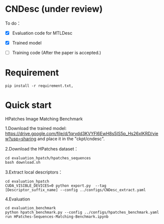# CNDesc (under review)

To do：
- [x] Evaluation code for MTLDesc
- [x] Trained model 
- [ ] Training code (After the paper is accepted.)


# Requirement
```
pip install -r requirement.txt,
```

# Quick start
HPatches Image Matching Benchmark

1.Download the trained model: https://drive.google.com/file/d/1qrvdd3KVYFl6EwH8s5IS5p_Hs26xIKRD/view?usp=sharing
and place it in the "ckpt/cndesc".


2.Download the HPatches dataset：

```
cd evaluation_hpatch/hpatches_sequences
bash download.sh
```
3.Extract local descriptors：
```
cd evaluation_hpatch
CUDA_VISIBLE_DEVICES=0 python export.py  --tag [Descriptor_suffix_name] --config ../configs/CNDesc_extract.yaml
```
4.Evaluation
```
cd evaluation_benchmark
python hpatch_benchmark.py --config ../configs/hpatches_benchmark.yaml
run HPatches-Sequences-Matching-Benchmark.ipynb
```
